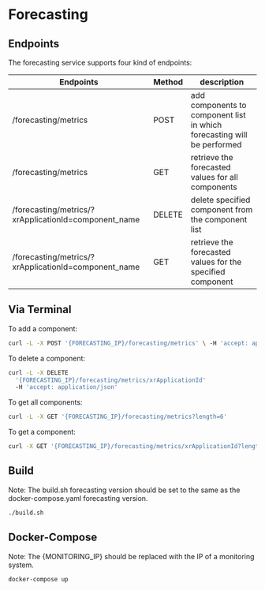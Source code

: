 # Forecasting

## Endpoints
The forecasting service supports four kind of endpoints:

| Endpoints                                            | Method | description                                                             |
|------------------------------------------------------|--------|-------------------------------------------------------------------------|
| /forecasting/metrics                                 | POST   | add components to component list in which forecasting will be performed |
| /forecasting/metrics                                 | GET    | retrieve the forecasted values for all components                       |
| /forecasting/metrics/?xrApplicationId=component_name | DELETE | delete specified component from the component list                      |
| /forecasting/metrics/?xrApplicationId=component_name | GET    | retrieve the forecasted values for the specified component              |                                                    

## Via Terminal
To add a component:

```bash
curl -L -X POST '{FORECASTING_IP}/forecasting/metrics' \ -H 'accept: application/json' \ -H 'Content-Type: application/json' \ -d '[ { "componentName": "string", "componentType": "string", "metricName": "string", "metricUnit": "string", "thresholdRule": "gt", "thresholdValue": 0, "xrApplicationId": "string" } ]'
```

To delete a component:

```bash
curl -L -X DELETE
  '{FORECASTING_IP}/forecasting/metrics/xrApplicationId' 
  -H 'accept: application/json' 
```

To get all components:

```bash
curl -L -X GET '{FORECASTING_IP}/forecasting/metrics?length=6'
```

To get a component:
```bash
curl -X GET '{FORECASTING_IP}/forecasting/metrics/xrApplicationId?length=6'
```

## Build
Note: The build.sh forecasting version should be set to the same as the docker-compose.yaml forecasting version.
```bash
./build.sh
```
## Docker-Compose
Note: The {MONITORING_IP} should be replaced with the IP of a monitoring system. 
```bash
docker-compose up
```
